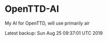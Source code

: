 # OpenTTD-AI
My AI for OpenTTD, will use primarily air

Latest backup: Sun Aug 25 09:37:01 UTC 2019
